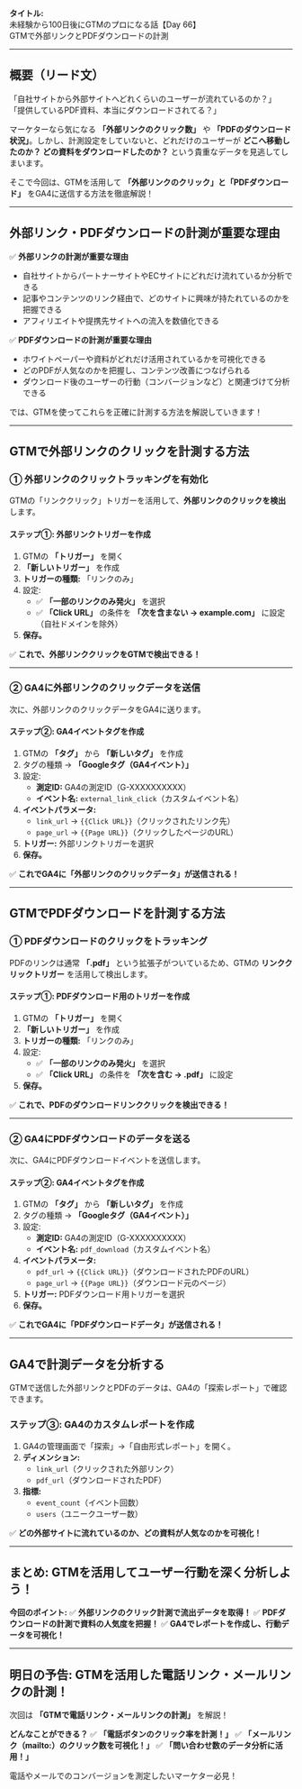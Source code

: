 **タイトル:**\
未経験から100日後にGTMのプロになる話【Day 66】\
GTMで外部リンクとPDFダウンロードの計測

---

## **概要（リード文）**

「自社サイトから外部サイトへどれくらいのユーザーが流れているのか？」
「提供しているPDF資料、本当にダウンロードされてる？」

マーケターなら気になる **「外部リンクのクリック数」** や **「PDFのダウンロード状況」**。しかし、計測設定をしていないと、どれだけのユーザーが **どこへ移動したのか？ どの資料をダウンロードしたのか？** という貴重なデータを見逃してしまいます。

そこで今回は、GTMを活用して **「外部リンクのクリック」と「PDFダウンロード」** をGA4に送信する方法を徹底解説！

---

## **外部リンク・PDFダウンロードの計測が重要な理由**

✅ **外部リンクの計測が重要な理由**
- 自社サイトからパートナーサイトやECサイトにどれだけ流れているか分析できる
- 記事やコンテンツのリンク経由で、どのサイトに興味が持たれているのかを把握できる
- アフィリエイトや提携先サイトへの流入を数値化できる

✅ **PDFダウンロードの計測が重要な理由**
- ホワイトペーパーや資料がどれだけ活用されているかを可視化できる
- どのPDFが人気なのかを把握し、コンテンツ改善につなげられる
- ダウンロード後のユーザーの行動（コンバージョンなど）と関連づけて分析できる

では、GTMを使ってこれらを正確に計測する方法を解説していきます！

---

## **GTMで外部リンクのクリックを計測する方法**

### **① 外部リンクのクリックトラッキングを有効化**
GTMの「リンククリック」トリガーを活用して、**外部リンクのクリックを検出** します。

#### **ステップ①: 外部リンクトリガーを作成**
1. GTMの **「トリガー」** を開く
2. **「新しいトリガー」** を作成
3. **トリガーの種類:** 「リンクのみ」
4. 設定:
   - ✅ **「一部のリンクのみ発火」** を選択
   - ✅ **「Click URL」** の条件を **「次を含まない → example.com」** に設定（自社ドメインを除外）
5. **保存。**

✅ **これで、外部リンククリックをGTMで検出できる！**

---

### **② GA4に外部リンクのクリックデータを送信**
次に、外部リンクのクリックデータをGA4に送ります。

#### **ステップ②: GA4イベントタグを作成**
1. GTMの **「タグ」** から **「新しいタグ」** を作成
2. タグの種類 → **「Googleタグ（GA4イベント）」**
3. 設定:
   - **測定ID:** GA4の測定ID（G-XXXXXXXXXX）
   - **イベント名:** `external_link_click`（カスタムイベント名）
4. **イベントパラメータ:**
   - `link_url` → `{{Click URL}}`（クリックされたリンク先）
   - `page_url` → `{{Page URL}}`（クリックしたページのURL）
5. **トリガー:** 外部リンクトリガーを選択
6. **保存。**

✅ **これでGA4に「外部リンクのクリックデータ」が送信される！**

---

## **GTMでPDFダウンロードを計測する方法**

### **① PDFダウンロードのクリックをトラッキング**
PDFのリンクは通常 **「.pdf」** という拡張子がついているため、GTMの **リンククリックトリガー** を活用して検出します。

#### **ステップ①: PDFダウンロード用のトリガーを作成**
1. GTMの **「トリガー」** を開く
2. **「新しいトリガー」** を作成
3. **トリガーの種類:** 「リンクのみ」
4. 設定:
   - ✅ **「一部のリンクのみ発火」** を選択
   - ✅ **「Click URL」** の条件を **「次を含む → .pdf」** に設定
5. **保存。**

✅ **これで、PDFのダウンロードリンククリックを検出できる！**

---

### **② GA4にPDFダウンロードのデータを送る**
次に、GA4にPDFダウンロードイベントを送信します。

#### **ステップ②: GA4イベントタグを作成**
1. GTMの **「タグ」** から **「新しいタグ」** を作成
2. タグの種類 → **「Googleタグ（GA4イベント）」**
3. 設定:
   - **測定ID:** GA4の測定ID（G-XXXXXXXXXX）
   - **イベント名:** `pdf_download`（カスタムイベント名）
4. **イベントパラメータ:**
   - `pdf_url` → `{{Click URL}}`（ダウンロードされたPDFのURL）
   - `page_url` → `{{Page URL}}`（ダウンロード元のページ）
5. **トリガー:** PDFダウンロード用トリガーを選択
6. **保存。**

✅ **これでGA4に「PDFダウンロードデータ」が送信される！**

---

## **GA4で計測データを分析する**

GTMで送信した外部リンクとPDFのデータは、GA4の「探索レポート」で確認できます。

### **ステップ③: GA4のカスタムレポートを作成**
1. GA4の管理画面で「探索」→「自由形式レポート」を開く。
2. **ディメンション:**
   - `link_url`（クリックされた外部リンク）
   - `pdf_url`（ダウンロードされたPDF）
3. **指標:**
   - `event_count`（イベント回数）
   - `users`（ユニークユーザー数）

✅ **どの外部サイトに流れているのか、どの資料が人気なのかを可視化！**

---

## **まとめ: GTMを活用してユーザー行動を深く分析しよう！**

 **今回のポイント:**
✅ **外部リンクのクリック計測で流出データを取得！**
✅ **PDFダウンロードの計測で資料の人気度を把握！**
✅ **GA4でレポートを作成し、行動データを可視化！**

---

## **明日の予告: GTMを活用した電話リンク・メールリンクの計測！**

次回は **「GTMで電話リンク・メールリンクの計測」** を解説！

 **どんなことができる？**
✅ **「電話ボタンのクリック率を計測！」**
✅ **「メールリンク（mailto:）のクリック数を可視化！」**
✅ **「問い合わせ数のデータ分析に活用！」**

電話やメールでのコンバージョンを測定したいマーケター必見！